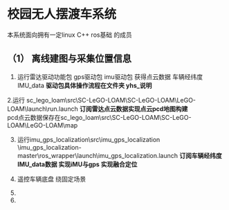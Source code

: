 # 校园无人摆渡车系统  
本系统面向拥有一定linux C++ ros基础 的成员  
##  （1） 离线建图与采集位置信息  
1. 运行雷达驱动功能包 gps驱动包 imu驱动包 获得点云数据 车辆经纬度 IMU_data
   **驱动包具体操作流程在文件夹 yhs_说明**
     
2.运行 sc_lego_loam\src\SC-LeGO-LOAM\SC-LeGO-LOAM\LeGO-LOAM\launch\run.launch
   **订阅雷达点云数据实现点云pcd地图构建**  
   pcd点云数据保存在sc_lego_loam\src\SC-LeGO-LOAM\SC-LeGO-LOAM\LeGO-LOAM\map  
     
3. 运行imu_gps_localization\src\imu_gps_localization 
   \imu_gps_localization-master\ros_wrapper\launch\imu_gps_localization.launch
   **订阅车辆经纬度 IMU_data数据 实现iMU与gps 实现融合定位**
     
5. 遥控车辆底盘 绕固定场景
6. 
7. 
